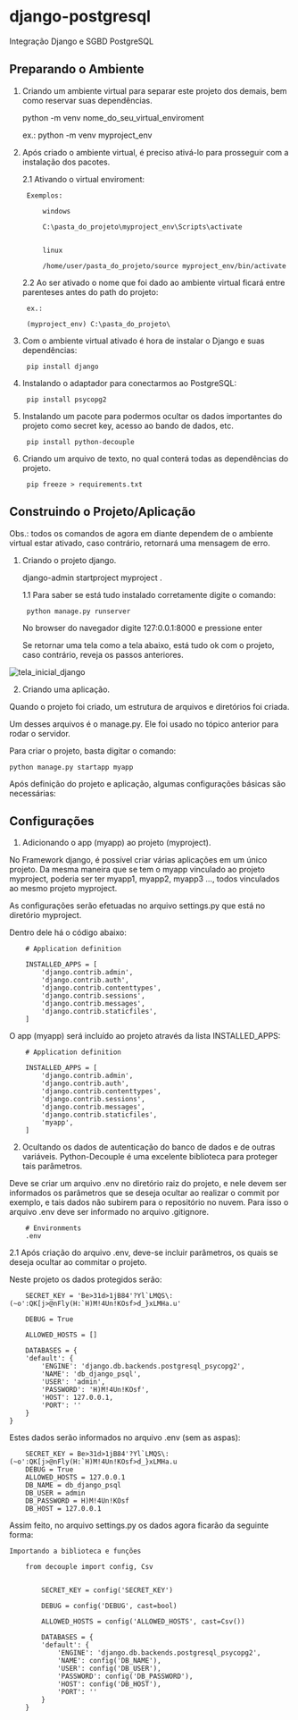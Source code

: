 # django-postgresql
Integração Django e SGBD PostgreSQL

## Preparando o Ambiente

1. Criando um ambiente virtual para separar este projeto dos demais, bem como reservar suas dependências.

    python -m venv nome_do_seu_virtual_enviroment

    ex.: python -m venv myproject_env

2. Após criado o ambiente virtual, é preciso ativá-lo para prosseguir com a instalação dos pacotes.

    2.1 Ativando o virtual enviroment:

        Exemplos:

            windows

            C:\pasta_do_projeto\myproject_env\Scripts\activate


            linux

            /home/user/pasta_do_projeto/source myproject_env/bin/activate

    2.2 Ao ser ativado o nome que foi dado ao ambiente virtual ficará entre parenteses antes do path do projeto:

        ex.:

        (myproject_env) C:\pasta_do_projeto\


3. Com o ambiente virtual ativado é hora de instalar o Django e suas dependências:

        pip install django

4. Instalando o adaptador para conectarmos ao PostgreSQL:

        pip install psycopg2

5. Instalando um pacote para podermos ocultar os dados importantes do projeto como 
   secret key, acesso ao bando de dados, etc.

        pip install python-decouple

6. Criando um arquivo de texto, no qual conterá todas as dependências do projeto.

        pip freeze > requirements.txt

## Construindo o Projeto/Aplicação

Obs.: todos os comandos de agora em diante dependem de o ambiente virtual estar ativado,
      caso contrário, retornará uma mensagem de erro.

1. Criando o projeto django.

    django-admin startproject myproject .


    1.1 Para saber se está tudo instalado corretamente digite o comando:

        python manage.py runserver

    No browser do navegador digite 127:0.0.1:8000 e pressione enter

    Se retornar uma tela como a tela abaixo, está tudo ok com o projeto, caso contrário,
    reveja os passos anteriores.

![tela_inicial_django](https://user-images.githubusercontent.com/62815552/120864079-079b0980-c562-11eb-883d-cdee9ffa3981.png)


2. Criando uma aplicação.

Quando o projeto foi criado, um estrutura de arquivos e diretórios foi criada.

Um desses arquivos é o manage.py. Ele foi usado no tópico anterior para rodar o servidor.

Para criar o projeto, basta digitar o comando:

    python manage.py startapp myapp

Após definição do projeto e aplicação, algumas configurações básicas são necessárias:


## Configurações

1. Adicionando o app (myapp) ao projeto (myproject).

No Framework django, é possível criar várias aplicações em um único projeto. Da mesma maneira que se tem o myapp vinculado ao projeto myproject, poderia ser ter myapp1, myapp2, myapp3 ..., todos vinculados ao mesmo projeto myproject.


As configurações serão efetuadas no arquivo settings.py que está no diretório myproject.

Dentro dele há o código abaixo:

        # Application definition

        INSTALLED_APPS = [
            'django.contrib.admin',
            'django.contrib.auth',
            'django.contrib.contenttypes',
            'django.contrib.sessions',
            'django.contrib.messages',
            'django.contrib.staticfiles',
        ]

O app (myapp) será incluído ao projeto através da lista INSTALLED_APPS:

        # Application definition

        INSTALLED_APPS = [
            'django.contrib.admin',
            'django.contrib.auth',
            'django.contrib.contenttypes',
            'django.contrib.sessions',
            'django.contrib.messages',
            'django.contrib.staticfiles',
            'myapp',
        ]

2. Ocultando os dados de autenticação do banco de dados e de outras variáveis.
Python-Decouple é uma excelente biblioteca para proteger tais parâmetros.

Deve se criar um arquivo .env no diretório raiz do projeto, e nele devem ser informados os parâmetros que se deseja ocultar ao realizar o commit por exemplo, e tais dados não subirem para o repositório no nuvem. Para isso o arquivo .env deve ser informado no arquivo .gitignore.

        
        # Environments
        .env
        

2.1 Após criação do arquivo .env, deve-se incluir parâmetros, os quais se deseja ocultar ao commitar o projeto.

Neste projeto os dados protegidos serão:

        SECRET_KEY = 'Be>31d>1jB84'?Yl`LMQS\:(~o':QK[j>@nFly(H:`H)M!4Un!KOsf>d_}xLMHa.u'

        DEBUG = True
        
        ALLOWED_HOSTS = []
        
        DATABASES = {
        'default': {
            'ENGINE': 'django.db.backends.postgresql_psycopg2',
            'NAME': 'db_django_psql',
            'USER': 'admin',
            'PASSWORD': 'H)M!4Un!KOsf',
            'HOST': 127.0.0.1,
            'PORT': ''
        }
    }

Estes dados serão informados no arquivo .env (sem as aspas):

        SECRET_KEY = Be>31d>1jB84'?Yl`LMQS\:(~o':QK[j>@nFly(H:`H)M!4Un!KOsf>d_}xLMHa.u
        DEBUG = True
        ALLOWED_HOSTS = 127.0.0.1
        DB_NAME = db_django_psql
        DB_USER = admin
        DB_PASSWORD = H)M!4Un!KOsf 
        DB_HOST = 127.0.0.1


Assim feito, no arquivo settings.py os dados agora ficarão da seguinte forma:

    Importando a biblioteca e funções

        from decouple import config, Csv


            SECRET_KEY = config('SECRET_KEY')

            DEBUG = config('DEBUG', cast=bool)
            
            ALLOWED_HOSTS = config('ALLOWED_HOSTS', cast=Csv())
            
            DATABASES = {
            'default': {
                'ENGINE': 'django.db.backends.postgresql_psycopg2',
                'NAME': config('DB_NAME'),
                'USER': config('DB_USER'),
                'PASSWORD': config('DB_PASSWORD'),
                'HOST': config('DB_HOST'),
                'PORT': ''
            }
        }
